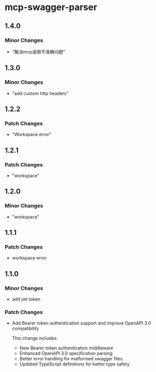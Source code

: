 # mcp-swagger-parser

## 1.4.0

### Minor Changes

- "解决mcp调用不准确问题"

## 1.3.0

### Minor Changes

- "add custom http headers"

## 1.2.2

### Patch Changes

- "Workspace error"

## 1.2.1

### Patch Changes

- "workspace"

## 1.2.0

### Minor Changes

- "workspace"

## 1.1.1

### Patch Changes

- workspace error

## 1.1.0

### Minor Changes

- add jwt token

### Patch Changes

- Add Bearer token authentication support and improve OpenAPI 3.0 compatibility

  This change includes:

  - New Bearer token authentication middleware
  - Enhanced OpenAPI 3.0 specification parsing
  - Better error handling for malformed swagger files
  - Updated TypeScript definitions for better type safety
